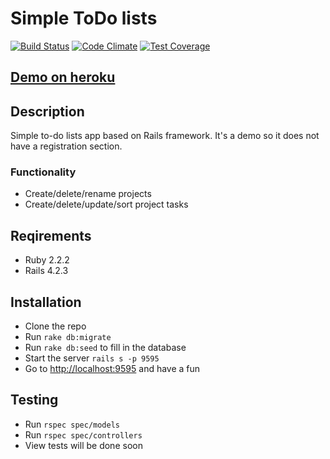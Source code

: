 Simple ToDo lists
===

[![Build Status](https://travis-ci.org/max-borisov/rails-todo.svg)](https://travis-ci.org/max-borisov/rails-todo) [![Code Climate](https://codeclimate.com/github/max-borisov/rails-todo/badges/gpa.svg)](https://codeclimate.com/github/max-borisov/rails-todo) [![Test Coverage](https://codeclimate.com/github/max-borisov/rails-todo/badges/coverage.svg)](https://codeclimate.com/github/max-borisov/rails-todo/coverage)

## [Demo on heroku](https://rails-simple-todo.herokuapp.com/)

## Description
Simple to-do lists app based on Rails framework. 
It's a demo so it does not have a registration section.

### Functionality
* Create/delete/rename projects
* Create/delete/update/sort project tasks

## Reqirements
* Ruby 2.2.2
* Rails 4.2.3

## Installation
* Clone the repo
* Run `rake db:migrate`
* Run `rake db:seed` to fill in the database
* Start the server `rails s -p 9595`
* Go to [http://localhost:9595](http://localhost:9595) and have a fun

## Testing
* Run `rspec spec/models`
* Run `rspec spec/controllers`
* View tests will be done soon
